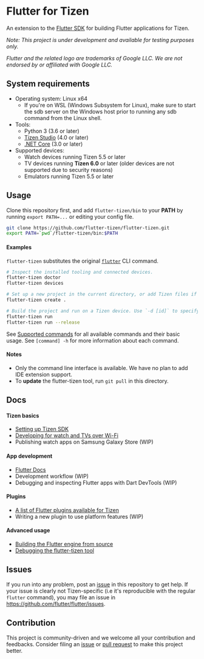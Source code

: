 # Flutter for Tizen

An extension to the [Flutter SDK](https://github.com/flutter/flutter) for building Flutter applications for Tizen.

_Note: This project is under development and available for testing purposes only._

_Flutter and the related logo are trademarks of Google LLC. We are not endorsed by or affiliated with Google LLC._

## System requirements

- Operating system: Linux x64
  - If you're on WSL (Windows Subsystem for Linux), make sure to start the sdb server on the Windows host prior to running any sdb command from the Linux shell.
- Tools:
  - Python 3 (3.6 or later)
  - [Tizen Studio](doc/install-tizen-sdk.md) (4.0 or later)
  - [.NET Core](https://docs.microsoft.com/en-us/dotnet/core/install/linux) (3.0 or later)
- Supported devices:
  - Watch devices running Tizen 5.5 or later
  - TV devices running **Tizen 6.0** or later (older devices are not supported due to security reasons)
  - Emulators running Tizen 5.5 or later

## Usage

Clone this repository first, and add `flutter-tizen/bin` to your **PATH** by running `export PATH=...` or editing your config file.

```sh
git clone https://github.com/flutter-tizen/flutter-tizen.git
export PATH=`pwd`/flutter-tizen/bin:$PATH
```

#### Examples

`flutter-tizen` substitutes the original [`flutter`](https://flutter.dev/docs/reference/flutter-cli) CLI command.

```sh
# Inspect the installed tooling and connected devices.
flutter-tizen doctor
flutter-tizen devices

# Set up a new project in the current directory, or add Tizen files if a Flutter project already exists.
flutter-tizen create .

# Build the project and run on a Tizen device. Use `-d [id]` to specify a device ID.
flutter-tizen run
flutter-tizen run --release
```

See [Supported commands](doc/commands.md) for all available commands and their basic usage. See `[command] -h` for more information about each command.

#### Notes

- Only the command line interface is available. We have no plan to add IDE extension support.
- To **update** the flutter-tizen tool, run `git pull` in this directory.

## Docs

#### Tizen basics

- [Setting up Tizen SDK](doc/install-tizen-sdk.md)
- [Developing for watch and TVs over Wi-Fi](doc/setup-watch-tv.md)
- Publishing watch apps on Samsung Galaxy Store (WIP)

#### App development

- [Flutter Docs](https://flutter.dev/docs)
- Development workflow (WIP)
- Debugging and inspecting Flutter apps with Dart DevTools (WIP)

#### Plugins

- [A list of Flutter plugins available for Tizen](https://github.com/flutter-tizen/plugins)
- Writing a new plugin to use platform features (WIP)

#### Advanced usage

- [Building the Flutter engine from source](https://github.com/flutter-tizen/engine/wiki/Building-the-engine)
- [Debugging the flutter-tizen tool](doc/debug-flutter-tizen.md)

## Issues

If you run into any problem, post an [issue](../../issues) in this repository to get help. If your issue is clearly not Tizen-specific (i.e it's reproducible with the regular `flutter` command), you may file an issue in https://github.com/flutter/flutter/issues.

## Contribution

This project is community-driven and we welcome all your contribution and feedbacks. Consider filing an [issue](../../issues) or [pull request](../../pulls) to make this project better.
